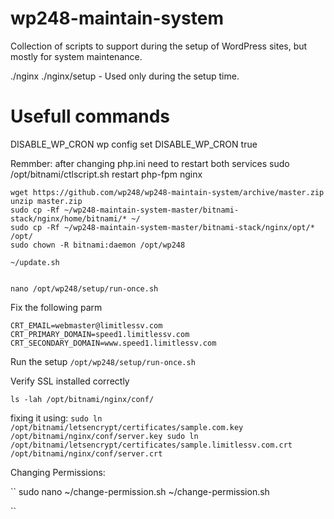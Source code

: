 # wp248-maintain-system
Collection of scripts to support during the setup of WordPress sites, but mostly for system maintenance.

./nginx
./nginx/setup - Used only during the setup time.

# Usefull commands

DISABLE_WP_CRON
wp config set DISABLE_WP_CRON true

Remmber:
after changing php.ini need to restart both services
sudo /opt/bitnami/ctlscript.sh restart php-fpm nginx

```
wget https://github.com/wp248/wp248-maintain-system/archive/master.zip
unzip master.zip
sudo cp -Rf ~/wp248-maintain-system-master/bitnami-stack/nginx/home/bitnami/* ~/
sudo cp -Rf ~/wp248-maintain-system-master/bitnami-stack/nginx/opt/* /opt/
sudo chown -R bitnami:daemon /opt/wp248

~/update.sh


nano /opt/wp248/setup/run-once.sh
```
Fix the following parm

```
CRT_EMAIL=webmaster@limitlessv.com
CRT_PRIMARY_DOMAIN=speed1.limitlessv.com
CRT_SECONDARY_DOMAIN=www.speed1.limitlessv.com
```

Run the setup
``
/opt/wp248/setup/run-once.sh
``

Verify SSL installed correctly

``
ls -lah /opt/bitnami/nginx/conf/
``

fixing it using:
``
sudo ln /opt/bitnami/letsencrypt/certificates/sample.com.key /opt/bitnami/nginx/conf/server.key
sudo ln /opt/bitnami/letsencrypt/certificates/sample.limitlessv.com.crt /opt/bitnami/nginx/conf/server.crt
``

Changing Permissions:

``
sudo nano ~/change-permission.sh
~/change-permission.sh

``
